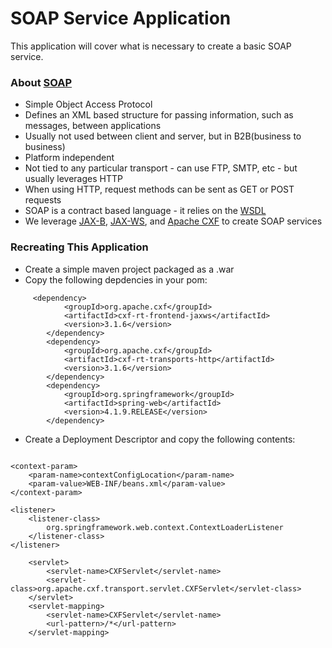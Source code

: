 # SOAP Service Application 

This application will cover what is necessary to create a basic SOAP service. 

### About [SOAP](https://www.guru99.com/soap-simple-object-access-protocol.html)
* Simple Object Access Protocol
* Defines an XML based structure for passing information, such as messages, between applications
* Usually not used between client and server, but in B2B(business to business)
* Platform independent
* Not tied to any particular transport - can use FTP, SMTP, etc - but usually leverages HTTP
* When using HTTP, request methods can be sent as GET or POST requests 
* SOAP is a contract based language - it relies on the [WSDL](https://www.guru99.com/wsdl-web-services-description-language.html)
* We leverage [JAX-B](https://docs.oracle.com/javase/tutorial/jaxb/intro/index.html), [JAX-WS](https://www.baeldung.com/jax-ws), and [Apache CXF](https://cxf.apache.org/docs/cxf-architecture.html) to create SOAP services 

### Recreating This Application 
* Create a simple maven project packaged as a .war 
* Copy the following depdencies in your pom:
```
     <dependency>
            <groupId>org.apache.cxf</groupId>
            <artifactId>cxf-rt-frontend-jaxws</artifactId>
            <version>3.1.6</version>
        </dependency>
        <dependency>
            <groupId>org.apache.cxf</groupId>
            <artifactId>cxf-rt-transports-http</artifactId>
            <version>3.1.6</version>
        </dependency>
        <dependency>
            <groupId>org.springframework</groupId>
            <artifactId>spring-web</artifactId>
            <version>4.1.9.RELEASE</version>
        </dependency>
```
* Create a Deployment Descriptor and copy the following contents:
```

<context-param>
	<param-name>contextConfigLocation</param-name>
	<param-value>WEB-INF/beans.xml</param-value>
</context-param>

<listener>
	<listener-class>
		org.springframework.web.context.ContextLoaderListener
	</listener-class>
</listener>

	<servlet>
		<servlet-name>CXFServlet</servlet-name>
		<servlet-class>org.apache.cxf.transport.servlet.CXFServlet</servlet-class>
	</servlet>
	<servlet-mapping>
		<servlet-name>CXFServlet</servlet-name>
		<url-pattern>/*</url-pattern>
	</servlet-mapping>
```


